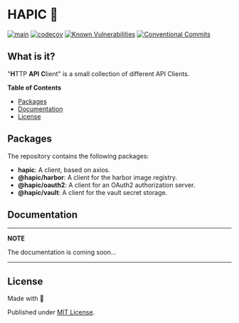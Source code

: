 # HAPIC 🥋

[![main](https://github.com/Tada5hi/hapic/actions/workflows/main.yml/badge.svg)](https://github.com/Tada5hi/hapic/actions/workflows/main.yml)
[![codecov](https://codecov.io/gh/Tada5hi/hapic/branch/main/graph/badge.svg?token=ZUJ8F5TTSX)](https://codecov.io/gh/Tada5hi/hapic)
[![Known Vulnerabilities](https://snyk.io/test/github/Tada5hi/hapic/badge.svg)](https://snyk.io/test/github/Tada5hi/hapic)
[![Conventional Commits](https://img.shields.io/badge/Conventional%20Commits-1.0.0-%23FE5196?logo=conventionalcommits&logoColor=white)](https://conventionalcommits.org)

## What is it?
"**H**TTP **API** **C**lient" is a small collection of different API Clients.


**Table of Contents**

- [Packages](#packages)
- [Documentation](#documentation)
- [License](#license)

## Packages
The repository contains the following packages:

- **hapic**: A client, based on axios.
- **@hapic/harbor**: A client for the harbor image registry.
- **@hapic/oauth2**: A client for an OAuth2 authorization server.
- **@hapic/vault**: A client for the vault secret storage.

## Documentation

---
**NOTE**

The documentation is coming soon...

---

## License

Made with 💚

Published under [MIT License](./LICENSE).

